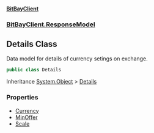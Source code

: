 #### [BitBayClient](./index.md 'index')
### [BitBayClient.ResponseModel](./BitBayClient-ResponseModel.md 'BitBayClient.ResponseModel')
## Details Class
Data model for details of currency setings on exchange.  
```csharp
public class Details
```
Inheritance [System.Object](https://docs.microsoft.com/en-us/dotnet/api/System.Object 'System.Object') &gt; [Details](./BitBayClient-ResponseModel-Details.md 'BitBayClient.ResponseModel.Details')  
### Properties
- [Currency](./BitBayClient-ResponseModel-Details-Currency.md 'BitBayClient.ResponseModel.Details.Currency')
- [MinOffer](./BitBayClient-ResponseModel-Details-MinOffer.md 'BitBayClient.ResponseModel.Details.MinOffer')
- [Scale](./BitBayClient-ResponseModel-Details-Scale.md 'BitBayClient.ResponseModel.Details.Scale')
